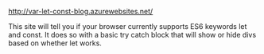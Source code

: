 http://var-let-const-blog.azurewebsites.net/ 

This site will tell you if your browser currently supports ES6 keywords let and const.  It does so with a basic try catch block that will show or hide divs based on whether let works.
